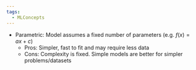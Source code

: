 ```yaml
---
tags:
  - MLConcepts
---
```


- Parametric: Model assumes a fixed number of parameters (e.g. $f(x)=ax + c$)
	- Pros: Simpler, fast to fit and may require less data
	- Cons: Complexity is fixed. Simple models are better for simpler problems/datasets